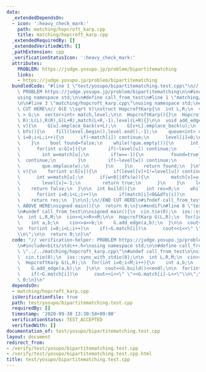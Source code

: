 ```yaml
---
data:
  _extendedDependsOn:
  - icon: ':heavy_check_mark:'
    path: matching/hopcroft_karp.cpp
    title: matching/hopcroft_karp.cpp
  _extendedRequiredBy: []
  _extendedVerifiedWith: []
  _pathExtension: cpp
  _verificationStatusIcon: ':heavy_check_mark:'
  attributes:
    PROBLEM: https://judge.yosupo.jp/problem/bipartitematching
    links:
    - https://judge.yosupo.jp/problem/bipartitematching
  bundledCode: "#line 1 \"test/yosupo/bipartitematching.test.cpp\"\n// verification-helper:\
    \ PROBLEM https://judge.yosupo.jp/problem/bipartitematching\n\n#include<bits/stdc++.h>\n\
    using namespace std;\n\n#define call_from_test\n#line 1 \"matching/hopcroft_karp.cpp\"\
    \n\n#line 3 \"matching/hopcroft_karp.cpp\"\nusing namespace std;\n#endif\n//BEGIN\
    \ CUT HERE\n// O(E \\sqrt V)\nstruct HopcroftKarp{\n  int L,R;\n  vector< vector<int>\
    \ > G;\n  vector<int> match,level;\n\n  HopcroftKarp(){}\n  HopcroftKarp(int L,int\
    \ R):L(L),R(R),G(L+R),match(L+R,-1),level(L+R){}\n\n  void add_edge(int u,int\
    \ v){\n    G[u].emplace_back(v+L);\n    G[v+L].emplace_back(u);\n  }\n\n  bool\
    \ bfs(){\n    fill(level.begin(),level.end(),-1);\n    queue<int> que;\n    for(int\
    \ i=0;i<L;i++){\n      if(~match[i]) continue;\n      level[i]=0;\n      que.emplace(i);\n\
    \    }\n    bool found=false;\n    while(!que.empty()){\n      int v=que.front();que.pop();\n\
    \      for(int u:G[v]){\n        if(~level[u]) continue;\n        level[u]=level[v]+1;\n\
    \        int w=match[u];\n        if(w==-1){\n          found=true;\n        \
    \  continue;\n        }\n        if(~level[w]) continue;\n        level[w]=level[u]+1;\n\
    \        que.emplace(w);\n      }\n    }\n    return found;\n  }\n\n  bool dfs(int\
    \ v){\n    for(int u:G[v]){\n      if(level[v]+1!=level[u]) continue;\n      level[u]=-1;\n\
    \      int w=match[u];\n      if(w<0||dfs(w)){\n        match[v]=u;\n        match[u]=v;\n\
    \        level[v]=-1;\n        return true;\n      }\n    }\n    level[v]=-1;\n\
    \    return false;\n  }\n\n  int build(){\n    int res=0;\n    while(bfs())\n\
    \      for(int i=0;i<L;i++)\n        if(match[i]<0&&dfs(i))\n          res++;\n\
    \    return res;\n  }\n\n};\n//END CUT HERE\n#ifndef call_from_test\n//INSERT\
    \ ABOVE HERE\nsigned main(){\n  return 0;\n}\n#endif\n#line 8 \"test/yosupo/bipartitematching.test.cpp\"\
    \n#undef call_from_test\n\nsigned main(){\n  cin.tie(0);\n  ios::sync_with_stdio(0);\n\
    \n  int L,R,M;\n  cin>>L>>R>>M;\n\n  HopcroftKarp G(L,R);\n  for(int i=0;i<M;i++){\n\
    \    int a,b;\n    cin>>a>>b;\n    G.add_edge(a,b);\n  }\n\n  cout<<G.build()<<endl;\n\
    \n  for(int i=0;i<L;i++)\n    if(~G.match[i])\n      cout<<i<<\" \"<<G.match[i]-L<<\"\
    \\n\";\n\n  return 0;\n}\n"
  code: "// verification-helper: PROBLEM https://judge.yosupo.jp/problem/bipartitematching\n\
    \n#include<bits/stdc++.h>\nusing namespace std;\n\n#define call_from_test\n#include\
    \ \"../../matching/hopcroft_karp.cpp\"\n#undef call_from_test\n\nsigned main(){\n\
    \  cin.tie(0);\n  ios::sync_with_stdio(0);\n\n  int L,R,M;\n  cin>>L>>R>>M;\n\n\
    \  HopcroftKarp G(L,R);\n  for(int i=0;i<M;i++){\n    int a,b;\n    cin>>a>>b;\n\
    \    G.add_edge(a,b);\n  }\n\n  cout<<G.build()<<endl;\n\n  for(int i=0;i<L;i++)\n\
    \    if(~G.match[i])\n      cout<<i<<\" \"<<G.match[i]-L<<\"\\n\";\n\n  return\
    \ 0;\n}\n"
  dependsOn:
  - matching/hopcroft_karp.cpp
  isVerificationFile: true
  path: test/yosupo/bipartitematching.test.cpp
  requiredBy: []
  timestamp: '2020-09-30 13:30:58+09:00'
  verificationStatus: TEST_ACCEPTED
  verifiedWith: []
documentation_of: test/yosupo/bipartitematching.test.cpp
layout: document
redirect_from:
- /verify/test/yosupo/bipartitematching.test.cpp
- /verify/test/yosupo/bipartitematching.test.cpp.html
title: test/yosupo/bipartitematching.test.cpp
---
```

